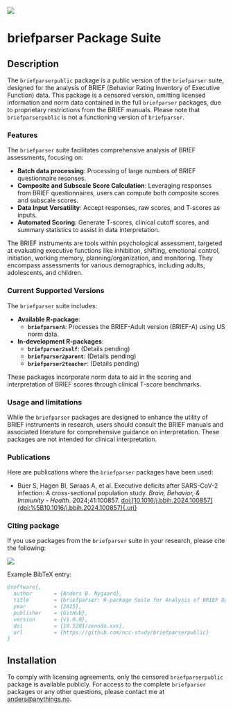 
<!-- README.md is generated from README.Rmd. Please edit that file -->
<!-- To generate README.md use devtools::build_readme() -->
<!-- badges: start -->

![](https://img.shields.io/badge/license-Proprietary-red.svg)

<!-- badges: end -->

# briefparser Package Suite

## Description

The `briefparserpublic` package is a public version of the `briefparser`
suite, designed for the analysis of BRIEF (Behavior Rating Inventory of
Executive Function) data. This package is a censored version, omitting
licensed information and norm data contained in the full `briefparser`
packages, due to proprietary restrictions from the BRIEF manuals. Please
note that `briefparserpublic` is not a functioning version of
`briefparser`.

### Features

The `briefparser` suite facilitates comprehensive analysis of BRIEF
assessments, focusing on:

- **Batch data processing**: Processing of large numbers of BRIEF
  questionnaire resonses.
- **Composite and Subscale Score Calculation**: Leveraging responses
  from BRIEF questionnaires, users can compute both composite scores and
  subscale scores.
- **Data Input Versatility**: Accept responses, raw scores, and T-scores
  as inputs.
- **Automated Scoring**: Generate T-scores, clinical cutoff scores, and
  summary statistics to assist in data interpretation.

The BRIEF instruments are tools within psychological assessment,
targeted at evaluating executive functions like inhibition, shifting,
emotional control, initiation, working memory, planning/organization,
and monitoring. They encompass assessments for various demographics,
including adults, adolescents, and children.

### Current Supported Versions

The `briefparser` suite includes:

- **Available R-package**:
  - **`briefparserA`**: Processes the BRIEF-Adult version (BRIEF-A)
    using US norm data.
- **In-development R-packages**:
  - **`briefparser2self`**: (Details pending)
  - **`briefparser2parent`**: (Details pending)
  - **`briefparser2teacher`**: (Details pending)

These packages incorporate norm data to aid in the scoring and
interpretation of BRIEF scores through clinical T-score benchmarks.

### Usage and limitations

While the `briefparser` packages are designed to enhance the utility of
BRIEF instruments in research, users should consult the BRIEF manuals
and associated literature for comprehensive guidance on interpretation.
These packages are not intended for clinical interpretation.

### Publications

Here are publications where the `briefparser` packages have been used:

- Buer S, Hagen BI, Søraas A, et al. Executive deficits after SARS-CoV-2
  infection: A cross-sectional population study. *Brain, Behavior, &
  Immunity - Health*. 2024;41:100857.
  [doi:\[10.1016/j.bbih.2024.100857\](doi:%5B10.1016/j.bbih.2024.100857){.uri}](https://doi.org/10.1016/j.bbih.2024.100857)

### Citing package

If you use packages from the `briefparser` suite in your research,
please cite the following:

[![](https://zenodo.org/badge/DOI/10.5281/zenodo.xxx.svg)](https://doi.org/10.5281/zenodo.xxx)

Example BibTeX entry:

``` bibtex
@software{,
  author       = {Anders B. Nygaard},
  title        = {briefparser: R-package Suite for Analysis of BRIEF Data},
  year         = {2025},
  publisher    = {GitHub},
  version      = {v1.0.0},
  doi          = {10.5281/zenodo.xxx},
  url          = {https://github.com/ncc-study/briefparserpublic}
}
```

## Installation

To comply with licensing agreements, only the censored
`briefparserpublic` package is available publicly. For access to the
complete `briefparser` packages or any other questions, please contact
me at <anders@anythings.no>.
